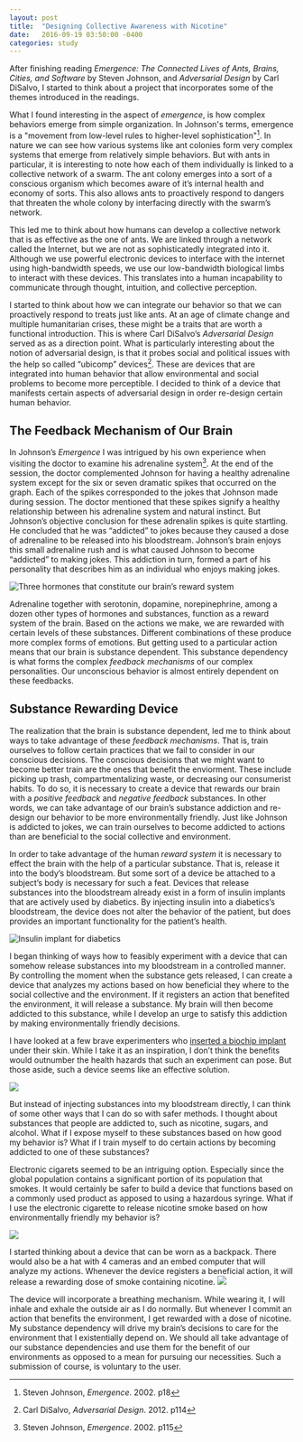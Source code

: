 ```yaml
---
layout: post
title:  "Designing Collective Awareness with Nicotine"
date:   2016-09-19 03:50:00 -0400
categories: study
---
```


After finishing reading *Emergence: The Connected Lives of Ants, Brains, Cities, and Software* by Steven Johnson, and *Adversarial Design* by Carl DiSalvo, I started to think about a project that incorporates some of the themes introduced in the readings.

What I found interesting in the aspect of *emergence*, is how complex behaviors emerge from simple organization. In Johnson's terms, emergence is a "movement from low-level rules to higher-level sophistication"[^j1]. In nature we can see how various systems like ant colonies form very complex systems that emerge from relatively simple behaviors. But with ants in particular, it is interesting to note how each of them individually is linked to a collective network of a swarm. The ant colony emerges into a sort of a conscious organism which becomes aware of it’s internal health and economy of sorts. This also allows ants to proactively respond to dangers that threaten the whole colony by interfacing directly with the swarm’s network.

This led me to think about how humans can develop a collective network that is as effective as the one of ants. We are linked through a network called the Internet, but we are not as sophisticatedly integrated into it. Although we use powerful electronic devices to interface with the internet using high-bandwidth speeds, we use our low-bandwidth biological limbs to interact with these devices. This translates into a human incapability to communicate through thought, intuition, and collective perception.

I started to think about how we can integrate our behavior so that we can proactively respond to treats just like ants. At an age of climate change and multiple humanitarian crises, these might be a traits that are worth a functional introduction. This is where Carl DiSalvo’s *Adversarial Design* served as as a direction point. What is particularly interesting about the notion of adversarial design, is that it probes social and political issues with the help so called “ubicomp” devices[^d1]. These are devices that are integrated into human behavior that allow environmental and social problems to become more perceptible. I decided to think of a device that manifests certain aspects of adversarial design in order re-design certain human behavior.

## The Feedback Mechanism of Our Brain

In Johnson’s *Emergence* I was intrigued by his own experience when visiting the doctor to examine his adrenaline system[^j2]. At the end of the session, the doctor complemented Johnson for having a healthy adrenaline system except for the six or seven dramatic spikes that occurred on the graph. Each of the spikes corresponded to the jokes that Johnson made during session. The doctor mentioned that these spikes signify a healthy relationship between his adrenaline system and natural instinct. But Johnson’s objective conclusion for these adrenalin spikes is quite startling. He concluded that he was “addicted” to jokes because they caused a dose of adrenaline to be released into his bloodstream. Johnson’s brain enjoys this small adrenaline rush and is what caused  Johnson to become “addicted” to making jokes. This addiction in turn, formed a part of his personality that describes him as an individual who enjoys making jokes.

![Three hormones that constitute our brain’s reward system](https://65.media.tumblr.com/de0bd1a51be30c0510afb2fd95489f09/tumblr_inline_nsga2pdbko1rse1qt_500.jpg)

Adrenaline together with serotonin, dopamine, norepinephrine, among a dozen other types of hormones and substances, function as a reward system of the brain. Based on the actions we make, we are rewarded with certain levels of these substances. Different combinations of these produce more complex forms of emotions. But getting used to a particular action means that our brain is substance dependent. This substance dependency is what forms the complex *feedback mechanisms* of our complex personalities. Our unconscious behavior is almost entirely dependent on these feedbacks.

## Substance Rewarding Device

The realization that the brain is substance dependent, led me to think about ways to take advantage of these *feedback mechanisms*. That is, train ourselves to follow certain practices that we fail to consider in our conscious decisions. The conscious decisions that we might want to become better train are the ones that benefit the enviorment. These include picking up trash, compartmentalizing waste, or decreasing our consumerist habits. To do so, it is necessary to create a device that rewards our brain with a *positive feedback* and *negative feedback* substances. In other words, we can take advantage of our brain’s substance addiction and re-design our behavior to be more environmentally friendly. Just like Johnson is addicted to jokes, we can train ourselves to become addicted to actions than are beneficial to the social collective and environment.

In order to take advantage of the human *reward system* it is necessary to effect the brain with the help of a particular substance. That is, release it into the body’s bloodstream. But some sort of a device be attached to a subject’s body is necessary for such a feat. Devices that release substances into the bloodstream already exist in а form of insulin implants that are actively used by diabetics. By injecting insulin into a diabetics’s bloodstream, the device does not alter the behavior of the patient, but does provides an important functionality for the patient’s health.  

![Insulin implant for diabetics](http://images.dailytech.com/nimage/21235_large_Insulin-Pump.jpg)

I began thinking of ways how to feasibly experiment with a device that can somehow release substances into my bloodstream in a controlled manner. By controlling the moment when the substance gets released, I can create a device that analyzes my actions based on how beneficial they where to the social collective and the environment. If it registers an action that benefited the environment, it will release a substance. My brain will then become addicted to this substance, while I develop an urge to satisfy this addiction by making environmentally friendly decisions.

I have looked at a few brave experimenters who [inserted a biochip implant](https://www.youtube.com/watch?v=clIiP1H3Opw) under their skin. While I take it as an inspiration, I don’t think the benefits would outnumber the health hazards that such an experiment can pose. But those aside, such a device seems like an effective solution.

![](https://motherboard-images.vice.com/content-images/contentimage/9643/1399664333498.jpeg?crop=0.967741935483871xw:1xh;*,*&resize=700:*&output-format=jpeg&output-quality=90)

But instead of injecting substances into my bloodstream directly, I can think of some other ways that I can do so with safer methods. I thought about substances that people are addicted to, such as nicotine, sugars, and alcohol. What if I expose myself to these substances based on how good my behavior is? What if I train myself to do certain actions by becoming addicted to one of these substances?

Electronic cigarets seemed to be an intriguing option. Especially since the global population contains a significant portion of its population that smokes. It would certainly be safer to build a device that functions based on a commonly used product as apposed to using a hazardous syringe. What if I use the electronic cigarette to release nicotine smoke based on how environmentally friendly my behavior is?

![](http://cdns.yournewswire.com/wp-content/uploads/2014/08/electronic-cig-604cs042913.jpg)

I started thinking about a device that can be worn as a backpack. There would also be a hat with 4 cameras and an embed computer that will analyze my actions. Whenever the device registers a beneficial action, it will release a rewarding dose of smoke containing nicotine.
![](http://i.imgur.com/rcJmwyh.jpg)

The device will incorporate a breathing mechanism. While wearing it, I will inhale and exhale the outside air as I do normally. But whenever I commit an action that benefits the environment, I get rewarded with a dose of nicotine. My substance dependency will drive my brain’s decisions to care for the environment that I existentially depend on. We should all take advantage of our substance dependencies and use them for the benefit of our environments as opposed to a mean for pursuing our necessities. Such a submission of course, is voluntary to the user.

[^j1]: Steven Johnson, *Emergence*. 2002. p18
[^j2]: Steven Johnson, *Emergence*. 2002. p115
[^d1]: Carl DiSalvo, *Adversarial Design*. 2012. p114
